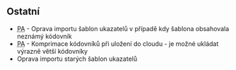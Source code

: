 ﻿---
categories: [fenix]
layout: fenix
---
 
## Ostatní
<ul>
<li><abbr title="Postanalýza">PA</abbr> - Oprava importu šablon ukazatelů v případě kdy šablona obsahovala neznámý kódovník</li>
<li><abbr title="Postanalýza">PA</abbr> - Komprimace kódovníků při uložení do cloudu - je možné ukládat výrazně větší kódovníky</li>
<li>Oprava importu starých šablon ukazatelů</li>
</ul>






 
